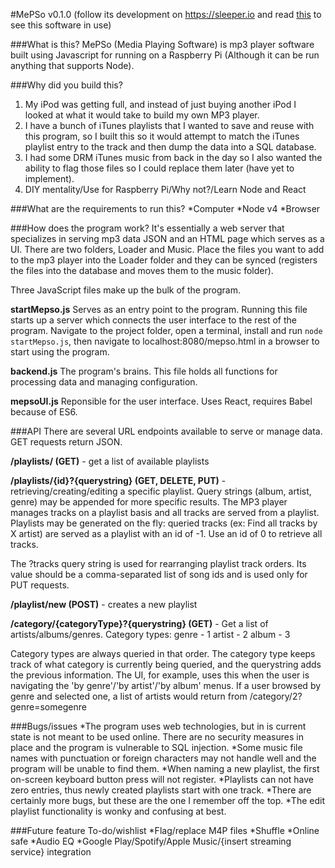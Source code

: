 #MePSo v0.1.0
(follow its development on https://sleeper.io and read [this](https://sleeper.io/2016/02/07/assembling-the-player/) to see this software in use)

###What is this?
MePSo (Media Playing Software) is mp3 player software built using Javascript for running on a Raspberry Pi (Although it can be run anything that supports Node).

###Why did you build this?
1. My iPod was getting full, and instead of just buying another iPod I looked at what it would take to build my own MP3 player.
2. I have a bunch of iTunes playlists that I wanted to save and reuse with this program, so I built this so it would attempt to match the iTunes playlist entry to the track and then dump the data into a SQL database.
3. I had some DRM iTunes music from back in the day so I also wanted the ability to flag those files so I could replace them later (have yet to implement).  
4. DIY mentality/Use for Raspberry Pi/Why not?/Learn Node and React

###What are the requirements to run this?
*Computer
*Node v4
*Browser

###How does the program work?
It's essentially a web server that specializes in serving mp3 data JSON and an HTML page which serves as a UI. There are two folders, Loader and Music. Place the files you want to add to the mp3 player into the Loader folder and they can be synced (registers the files into the database and moves them to the music folder).

Three JavaScript files make up the bulk of the program.

**startMepso.js** Serves as an entry point to the program. Running this file starts up a server which connects the user interface to the rest of the program.
Navigate to the project folder, open a terminal, install and run <code>node startMepso.js</code>, then navigate to localhost:8080/mepso.html in a browser to start using the program.

**backend.js** The program's brains. This file holds all functions for processing data and managing configuration.

**mepsoUI.js** Reponsible for the user interface. Uses React, requires Babel because of ES6.


###API
There are several URL endpoints available to serve or manage data. GET requests return JSON.

**/playlists/ (GET)** - get a list of available playlists

**/playlists/{id}?{querystring} (GET, DELETE, PUT)** - retrieving/creating/editing a specific playlist. Query strings (album, artist, genre) may be appended for more specific results. The MP3 player manages tracks on a playlist basis and all tracks are served from a playlist. Playlists may be generated on the fly: queried tracks (ex: Find all tracks by X artist) are served as a playlist with an id of -1. Use an id of 0 to retrieve all tracks.

The ?tracks query string is used for rearranging playlist track orders. Its value should be a comma-separated list of song ids and is used only for PUT requests.

**/playlist/new (POST)** - creates a new playlist

**/category/{categoryType}?{querystring} (GET)** - Get a list of artists/albums/genres.
Category types:
genre - 1
artist - 2
album - 3

Category types are always queried in that order. The category type keeps track of what category is currently being queried, and the querystring adds the previous information.
The UI, for example, uses this when the user is navigating the 'by genre'/'by artist'/'by album' menus.
If a user browsed by genre and selected one, a list of artists would return from /category/2?genre=somegenre



###Bugs/issues
*The program uses web technologies, but in is current state is not meant to be used online. There are no security measures in place and the program is vulnerable to SQL injection.
*Some music file names with punctuation or foreign characters may not handle well and the program will be unable to find them.
*When naming a new playlist, the first on-screen keyboard button press will not register.
*Playlists can not have zero entries, thus newly created playlists start with one track.
*There are certainly more bugs, but these are the one I remember off the top.
*The edit playlist functionality is wonky and confusing at best.

###Future feature To-do/wishlist
*Flag/replace M4P files
*Shuffle
*Online safe
*Audio EQ
*Google Play/Spotify/Apple Music/{insert streaming service} integration
